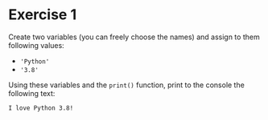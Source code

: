 # Exercise 1
Create two variables (you can freely choose the names) and assign to them following values:

* `'Python'`
* `'3.8'`

Using these variables and the `print()` function, print to the console the following text:

```
I love Python 3.8!
```